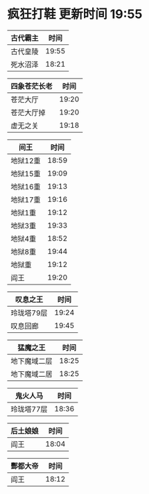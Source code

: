 # 疯狂打鞋 更新时间 19:55

| 古代霸主   | 时间    |
|--------|-------|
| 古代皇陵 | 19:55 |
| 死水沼泽 | 18:21 |

| 四象苍茫长老   | 时间    |
|--------|-------|
| 苍茫大厅 | 19:20 |
| 苍茫大厅掉 | 19:20 |
| 虚无之关 | 19:18 |

| 间王   | 时间    |
|--------|-------|
| 地狱12重 | 18:59 |
| 地狱15重 | 19:09 |
| 地狱16重 | 19:13 |
| 地狱17重 | 19:16 |
| 地狱1重 | 19:12 |
| 地狱3重 | 19:33 |
| 地狱4重 | 18:52 |
| 地狱8重 | 19:44 |
| 地狱重 | 19:12 |
| 阎王 | 19:20 |

| 叹息之王   | 时间    |
|--------|-------|
| 玲珑塔79层 | 19:24 |
| 叹息回廊 | 19:45 |

| 猛魔之王   | 时间    |
|--------|-------|
| 地下魔域二层 | 18:25 |
| 地下魔域二居 | 18:25 |

| 鬼火人马   | 时间    |
|--------|-------|
| 玲珑塔77层 | 18:36 |

| 后土娘娘   | 时间    |
|--------|-------|
| 阎王 | 18:04 |

| 酆都大帝   | 时间    |
|--------|-------|
| 阎王 | 18:12 |